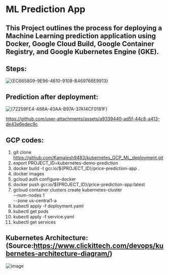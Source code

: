 # ML Prediction App
## This Project outlines the process for deploying a Machine Learning prediction application using Docker, Google Cloud Build, Google Container Registry, and Google Kubernetes Engine (GKE).

## Steps:
![{EC665809-9E96-4610-9108-B469766E9913}](https://github.com/user-attachments/assets/3991908a-487b-4801-b9c8-d17f43ec384b)

## Prediction after deployment:
![{72259FE4-488A-40AA-B97A-37A14CF0181F}](https://github.com/user-attachments/assets/a1a51b47-82c4-40b9-8e80-677d6f3594c9)


https://github.com/user-attachments/assets/a9339440-ad5f-44c8-a413-de43e6edec9c


## GCP codes:
1. git clone https://github.com/Kamalesh9483/kubernetes_GCP_ML_deployment.git
2. export PROJECT_ID=kubernetes-demo-prediction
3. docker build -t gcr.io/${PROJECT_ID}/price-prediction-app .
4. docker images
5. gcloud auth configure-docker
6. docker push gcr.io/${PROJECT_ID}/price-prediction-app:latest
7. gcloud container clusters create kubernetes-cluster \
    --num-nodes 1 \
    --zone us-central1-a
8. kubectl apply -f deployment.yaml
9. kubectl get pods
10. kubectl apply -f service.yaml
11. kubectl get services

## Kubernetes Architecture: (Source:https://www.clickittech.com/devops/kubernetes-architecture-diagram/)
![image](https://github.com/user-attachments/assets/76644c03-ed00-4f76-ad7a-179c126682a2)


